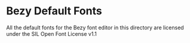 # Bezy Default Fonts

All the default fonts for the Bezy font editor in this directory are licensed under the SIL Open Font License v1.1 
